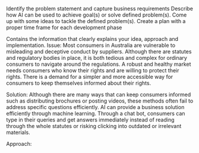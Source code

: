 Identify the problem statement and capture business requirements
Describe how AI can be used to achieve goal(s) or solve defined problem(s).
Come up with some ideas to tackle the defined problem(s).
Create a plan with a proper time frame for each development phase

Contains the information that clearly explains your idea, approach and implementation.
Issue: Most consumers in Australia are vulnerable to misleading and deceptive conduct by suppliers. Although there are statutes and regulatory bodies in place, it is both tedious and complex for ordinary consumers to navigate around the regulations. A robust and healthy market needs consumers who know their rights and are willing to protect their rights. There is a demand for a simpler and more accessible way for consumers to keep themselves informed about their rights.

Solution: Although there are many ways that can keep consumers informed such as distributing brochures or posting videos, these methods often fail to address specific questions efficiently. AI can provide a business solution efficiently through machine learning. Through a chat bot, consumers can type in their queries and get answers immediately instead of reading through the whole statutes or risking clicking into outdated or irrelevant materials. 

Approach: 
